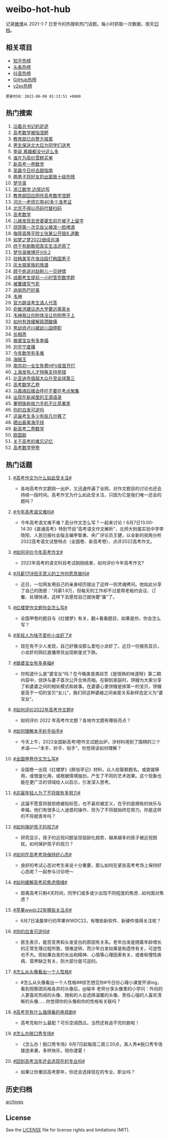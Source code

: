 # weibo-hot-hub

记录[微博](https://www.weibo.com)从 2021-1-7 日至今的热搜和热门话题。每小时抓取一次数据，按天[归档](archives)。

## 相关项目

- [知乎热榜](https://github.com/lonnyzhang423/zhihu-hot-hub)
- [头条热榜](https://github.com/lonnyzhang423/toutiao-hot-hub)
- [抖音热榜](https://github.com/lonnyzhang423/douyin-hot-hub)
- [GitHub热榜](https://github.com/lonnyzhang423/github-hot-hub)
- [v2ex热榜](https://github.com/lonnyzhang423/v2ex-hot-hub)


`更新时间：2022-06-08 01:13:51 +0800`

## 热门搜索

1. [沿着总书记的足迹](https://m.weibo.cn/search?containerid=100103type%3D1%26t%3D10%26q%3D%23%E6%B2%BF%E7%9D%80%E6%80%BB%E4%B9%A6%E8%AE%B0%E7%9A%84%E8%B6%B3%E8%BF%B9%23&stream_entry_id=51&isnewpage=1&extparam=seat%3D1%26pos%3D0%26c_type%3D51%26dgr%3D0%26cate%3D10103%26filter_type%3Drealtimehot%26display_time%3D1654622030%26pre_seqid%3D165462203022102889303&luicode=10000011&lfid=106003type%253D25%2526t%253D3%2526disable_hot%253D1%2526filter_type%253Drealtimehot)
1. [高考数学被指泄题](https://m.weibo.cn/search?containerid=100103type%3D1%26t%3D10%26q%3D%23%E9%AB%98%E8%80%83%E6%95%B0%E5%AD%A6%E8%A2%AB%E6%8C%87%E6%B3%84%E9%A2%98%23&stream_entry_id=31&isnewpage=1&extparam=seat%3D1%26realpos%3D1%26c_type%3D31%26cate%3D0%26filter_type%3Drealtimehot%26dgr%3D0%26pos%3D0%26flag%3D16%26lcate%3D5001%26display_time%3D1654622030%26pre_seqid%3D165462203022102889303&luicode=10000011&lfid=106003type%253D25%2526t%253D3%2526disable_hot%253D1%2526filter_type%253Drealtimehot)
1. [教育部已向警方报案](https://m.weibo.cn/search?containerid=100103type%3D1%26t%3D10%26q%3D%23%E6%95%99%E8%82%B2%E9%83%A8%E5%B7%B2%E5%90%91%E8%AD%A6%E6%96%B9%E6%8A%A5%E6%A1%88%23&stream_entry_id=31&isnewpage=1&extparam=seat%3D1%26realpos%3D2%26c_type%3D31%26cate%3D0%26filter_type%3Drealtimehot%26dgr%3D0%26pos%3D1%26flag%3D16%26lcate%3D5001%26display_time%3D1654622030%26pre_seqid%3D165462203022102889303&luicode=10000011&lfid=106003type%253D25%2526t%253D3%2526disable_hot%253D1%2526filter_type%253Drealtimehot)
1. [男生保送北大后为同学们送考](https://m.weibo.cn/search?containerid=100103type%3D1%26t%3D10%26q%3D%23%E7%94%B7%E7%94%9F%E4%BF%9D%E9%80%81%E5%8C%97%E5%A4%A7%E5%90%8E%E4%B8%BA%E5%90%8C%E5%AD%A6%E4%BB%AC%E9%80%81%E8%80%83%23&stream_entry_id=31&isnewpage=1&extparam=seat%3D1%26realpos%3D3%26c_type%3D31%26cate%3D0%26filter_type%3Drealtimehot%26dgr%3D0%26pos%3D2%26flag%3D0%26lcate%3D5001%26display_time%3D1654622030%26pre_seqid%3D165462203022102889303&luicode=10000011&lfid=106003type%253D25%2526t%253D3%2526disable_hot%253D1%2526filter_type%253Drealtimehot)
1. [李诞 离婚都没分这么多](https://m.weibo.cn/search?containerid=100103type%3D1%26t%3D10%26q%3D%E6%9D%8E%E8%AF%9E+%E7%A6%BB%E5%A9%9A%E9%83%BD%E6%B2%A1%E5%88%86%E8%BF%99%E4%B9%88%E5%A4%9A&stream_entry_id=31&isnewpage=1&extparam=seat%3D1%26realpos%3D4%26c_type%3D31%26cate%3D0%26filter_type%3Drealtimehot%26dgr%3D0%26pos%3D3%26flag%3D2%26lcate%3D5001%26display_time%3D1654622030%26pre_seqid%3D165462203022102889303&luicode=10000011&lfid=106003type%253D25%2526t%253D3%2526disable_hot%253D1%2526filter_type%253Drealtimehot)
1. [谁在为高价雪糕买单](https://m.weibo.cn/search?containerid=100103type%3D1%26t%3D10%26q%3D%23%E8%B0%81%E5%9C%A8%E4%B8%BA%E9%AB%98%E4%BB%B7%E9%9B%AA%E7%B3%95%E4%B9%B0%E5%8D%95%23&stream_entry_id=31&isnewpage=1&extparam=seat%3D1%26realpos%3D5%26c_type%3D31%26cate%3D0%26filter_type%3Drealtimehot%26dgr%3D0%26pos%3D4%26flag%3D0%26lcate%3D5001%26display_time%3D1654622030%26pre_seqid%3D165462203022102889303&luicode=10000011&lfid=106003type%253D25%2526t%253D3%2526disable_hot%253D1%2526filter_type%253Drealtimehot)
1. [新高考一卷数学](https://m.weibo.cn/search?containerid=100103type%3D1%26t%3D10%26q%3D%23%E6%96%B0%E9%AB%98%E8%80%83%E4%B8%80%E5%8D%B7%E6%95%B0%E5%AD%A6%23&stream_entry_id=31&isnewpage=1&extparam=seat%3D1%26realpos%3D6%26c_type%3D31%26cate%3D0%26filter_type%3Drealtimehot%26dgr%3D0%26pos%3D5%26flag%3D16%26lcate%3D5001%26display_time%3D1654622030%26pre_seqid%3D165462203022102889303&luicode=10000011&lfid=106003type%253D25%2526t%253D3%2526disable_hot%253D1%2526filter_type%253Drealtimehot)
1. [吴磊今日份去甜指南](https://m.weibo.cn/search?containerid=100103type%3D1%26t%3D10%26q%3D%23%E5%90%B4%E7%A3%8A%E4%BB%8A%E6%97%A5%E4%BB%BD%E5%8E%BB%E7%94%9C%E6%8C%87%E5%8D%97%23&stream_entry_id=31&isnewpage=1&extparam=seat%3D1%26c_type%3D31%26topic_ad%3D1%26cate%3D0%26filter_type%3Drealtimehot%26dgr%3D0%26pos%3D6%26adid%3D156710%26lcate%3D5001%26display_time%3D1654622030%26pre_seqid%3D165462203022102889303&luicode=10000011&lfid=106003type%253D25%2526t%253D3%2526disable_hot%253D1%2526filter_type%253Drealtimehot)
1. [两男子将好友扔出窗致十级伤残](https://m.weibo.cn/search?containerid=100103type%3D1%26t%3D10%26q%3D%23%E4%B8%A4%E7%94%B7%E5%AD%90%E5%B0%86%E5%A5%BD%E5%8F%8B%E6%89%94%E5%87%BA%E7%AA%97%E8%87%B4%E5%8D%81%E7%BA%A7%E4%BC%A4%E6%AE%8B%23&stream_entry_id=31&isnewpage=1&extparam=seat%3D1%26realpos%3D7%26c_type%3D31%26cate%3D0%26filter_type%3Drealtimehot%26dgr%3D0%26pos%3D7%26flag%3D0%26lcate%3D5001%26display_time%3D1654622030%26pre_seqid%3D165462203022102889303&luicode=10000011&lfid=106003type%253D25%2526t%253D3%2526disable_hot%253D1%2526filter_type%253Drealtimehot)
1. [梦华录](http://m.weibo.cn/c/wbox?&id=j84w2uenjc&roomid=8149&q=%23%E6%A2%A6%E5%8D%8E%E5%BD%95%23&extparam=seat%3D1%26realpos%3D8%26c_type%3D31%26cate%3D0%26filter_type%3Drealtimehot%26dgr%3D0%26pos%3D8%26flag%3D16%26lcate%3D5001%26display_time%3D1654622030%26pre_seqid%3D165462203022102889303&luicode=10000011&lfid=106003type%253D25%2526t%253D3%2526disable_hot%253D1%2526filter_type%253Drealtimehot)
1. [浙江数学 边哭边写](https://m.weibo.cn/search?containerid=100103type%3D1%26t%3D10%26q%3D%E6%B5%99%E6%B1%9F%E6%95%B0%E5%AD%A6+%E8%BE%B9%E5%93%AD%E8%BE%B9%E5%86%99&stream_entry_id=31&isnewpage=1&extparam=seat%3D1%26realpos%3D9%26c_type%3D31%26cate%3D0%26filter_type%3Drealtimehot%26dgr%3D0%26pos%3D9%26flag%3D0%26lcate%3D5001%26display_time%3D1654622030%26pre_seqid%3D165462203022102889303&luicode=10000011&lfid=106003type%253D25%2526t%253D3%2526disable_hot%253D1%2526filter_type%253Drealtimehot)
1. [教育部回应网传高考数学泄题](https://m.weibo.cn/search?containerid=100103type%3D1%26t%3D10%26q%3D%23%E6%95%99%E8%82%B2%E9%83%A8%E5%9B%9E%E5%BA%94%E7%BD%91%E4%BC%A0%E9%AB%98%E8%80%83%E6%95%B0%E5%AD%A6%E6%B3%84%E9%A2%98%23&stream_entry_id=31&isnewpage=1&extparam=seat%3D1%26realpos%3D10%26c_type%3D31%26cate%3D0%26filter_type%3Drealtimehot%26dgr%3D0%26pos%3D10%26flag%3D16%26lcate%3D5001%26display_time%3D1654622030%26pre_seqid%3D165462203022102889303&luicode=10000011&lfid=106003type%253D25%2526t%253D3%2526disable_hot%253D1%2526filter_type%253Drealtimehot)
1. [河北一老师忘带40多个准考证](https://m.weibo.cn/search?containerid=100103type%3D1%26t%3D10%26q%3D%23%E6%B2%B3%E5%8C%97%E4%B8%80%E8%80%81%E5%B8%88%E5%BF%98%E5%B8%A640%E5%A4%9A%E4%B8%AA%E5%87%86%E8%80%83%E8%AF%81%23&stream_entry_id=31&isnewpage=1&extparam=seat%3D1%26realpos%3D11%26c_type%3D31%26cate%3D0%26filter_type%3Drealtimehot%26dgr%3D0%26pos%3D11%26flag%3D0%26lcate%3D5001%26display_time%3D1654622030%26pre_seqid%3D165462203022102889303&luicode=10000011&lfid=106003type%253D25%2526t%253D3%2526disable_hot%253D1%2526filter_type%253Drealtimehot)
1. [北京不得以亮码代替扫码](https://m.weibo.cn/search?containerid=100103type%3D1%26t%3D10%26q%3D%23%E5%8C%97%E4%BA%AC%E4%B8%8D%E5%BE%97%E4%BB%A5%E4%BA%AE%E7%A0%81%E4%BB%A3%E6%9B%BF%E6%89%AB%E7%A0%81%23&stream_entry_id=31&isnewpage=1&extparam=seat%3D1%26realpos%3D12%26c_type%3D31%26cate%3D0%26filter_type%3Drealtimehot%26dgr%3D0%26pos%3D12%26flag%3D1%26lcate%3D5001%26display_time%3D1654622030%26pre_seqid%3D165462203022102889303&luicode=10000011&lfid=106003type%253D25%2526t%253D3%2526disable_hot%253D1%2526filter_type%253Drealtimehot)
1. [高考数学](https://m.weibo.cn/search?containerid=100103type%3D1%26t%3D10%26q%3D%23%E9%AB%98%E8%80%83%E6%95%B0%E5%AD%A6%23&stream_entry_id=31&isnewpage=1&extparam=seat%3D1%26realpos%3D13%26c_type%3D31%26cate%3D0%26filter_type%3Drealtimehot%26dgr%3D0%26pos%3D13%26flag%3D2%26lcate%3D5001%26display_time%3D1654622030%26pre_seqid%3D165462203022102889303&luicode=10000011&lfid=106003type%253D25%2526t%253D3%2526disable_hot%253D1%2526filter_type%253Drealtimehot)
1. [儿媳发现去世婆婆生前在被子上留字](https://m.weibo.cn/search?containerid=100103type%3D1%26t%3D10%26q%3D%23%E5%84%BF%E5%AA%B3%E5%8F%91%E7%8E%B0%E5%8E%BB%E4%B8%96%E5%A9%86%E5%A9%86%E7%94%9F%E5%89%8D%E5%9C%A8%E8%A2%AB%E5%AD%90%E4%B8%8A%E7%95%99%E5%AD%97%23&stream_entry_id=31&isnewpage=1&extparam=seat%3D1%26realpos%3D14%26c_type%3D31%26cate%3D0%26filter_type%3Drealtimehot%26dgr%3D0%26pos%3D14%26flag%3D2%26lcate%3D5001%26display_time%3D1654622030%26pre_seqid%3D165462203022102889303&luicode=10000011&lfid=106003type%253D25%2526t%253D3%2526disable_hot%253D1%2526filter_type%253Drealtimehot)
1. [烧饼第一次见岳父被泼一脸啤酒](https://m.weibo.cn/search?containerid=100103type%3D1%26t%3D10%26q%3D%23%E7%83%A7%E9%A5%BC%E7%AC%AC%E4%B8%80%E6%AC%A1%E8%A7%81%E5%B2%B3%E7%88%B6%E8%A2%AB%E6%B3%BC%E4%B8%80%E8%84%B8%E5%95%A4%E9%85%92%23&stream_entry_id=31&isnewpage=1&extparam=seat%3D1%26realpos%3D15%26c_type%3D31%26cate%3D0%26filter_type%3Drealtimehot%26dgr%3D0%26pos%3D15%26flag%3D1%26lcate%3D5001%26display_time%3D1654622030%26pre_seqid%3D165462203022102889303&luicode=10000011&lfid=106003type%253D25%2526t%253D3%2526disable_hot%253D1%2526filter_type%253Drealtimehot)
1. [侮辱袁隆平院士张某公开赔礼道歉](https://m.weibo.cn/search?containerid=100103type%3D1%26t%3D10%26q%3D%23%E4%BE%AE%E8%BE%B1%E8%A2%81%E9%9A%86%E5%B9%B3%E9%99%A2%E5%A3%AB%E5%BC%A0%E6%9F%90%E5%85%AC%E5%BC%80%E8%B5%94%E7%A4%BC%E9%81%93%E6%AD%89%23&stream_entry_id=31&isnewpage=1&extparam=seat%3D1%26realpos%3D16%26c_type%3D31%26cate%3D0%26filter_type%3Drealtimehot%26dgr%3D0%26pos%3D16%26flag%3D0%26lcate%3D5001%26display_time%3D1654622030%26pre_seqid%3D165462203022102889303&luicode=10000011&lfid=106003type%253D25%2526t%253D3%2526disable_hot%253D1%2526filter_type%253Drealtimehot)
1. [如梦之梦2022继续巡演](https://m.weibo.cn/search?containerid=100103type%3D1%26t%3D10%26q%3D%23%E5%A6%82%E6%A2%A6%E4%B9%8B%E6%A2%A62022%E7%BB%A7%E7%BB%AD%E5%B7%A1%E6%BC%94%23&stream_entry_id=31&isnewpage=1&extparam=seat%3D1%26realpos%3D17%26c_type%3D31%26cate%3D0%26filter_type%3Drealtimehot%26dgr%3D0%26pos%3D17%26flag%3D1%26lcate%3D5001%26display_time%3D1654622030%26pre_seqid%3D165462203022102889303&luicode=10000011&lfid=106003type%253D25%2526t%253D3%2526disable_hot%253D1%2526filter_type%253Drealtimehot)
1. [终于有剧敢把真实生活还原了](https://m.weibo.cn/search?containerid=100103type%3D1%26t%3D10%26q%3D%23%E7%BB%88%E4%BA%8E%E6%9C%89%E5%89%A7%E6%95%A2%E6%8A%8A%E7%9C%9F%E5%AE%9E%E7%94%9F%E6%B4%BB%E8%BF%98%E5%8E%9F%E4%BA%86%23&stream_entry_id=31&isnewpage=1&extparam=seat%3D1%26realpos%3D18%26c_type%3D31%26cate%3D0%26filter_type%3Drealtimehot%26dgr%3D0%26pos%3D18%26flag%3D0%26lcate%3D5001%26display_time%3D1654622030%26pre_seqid%3D165462203022102889303&luicode=10000011&lfid=106003type%253D25%2526t%253D3%2526disable_hot%253D1%2526filter_type%253Drealtimehot)
1. [梦华录微博开分9.2](https://m.weibo.cn/search?containerid=100103type%3D1%26t%3D10%26q%3D%23%E6%A2%A6%E5%8D%8E%E5%BD%95%E5%BE%AE%E5%8D%9A%E5%BC%80%E5%88%869.2%23&stream_entry_id=31&isnewpage=1&extparam=seat%3D1%26realpos%3D19%26c_type%3D31%26cate%3D0%26filter_type%3Drealtimehot%26dgr%3D0%26pos%3D19%26flag%3D0%26lcate%3D5001%26display_time%3D1654622030%26pre_seqid%3D165462203022102889303&luicode=10000011&lfid=106003type%253D25%2526t%253D3%2526disable_hot%253D1%2526filter_type%253Drealtimehot)
1. [驻韩美军在夜店殴打韩国男子](https://m.weibo.cn/search?containerid=100103type%3D1%26t%3D10%26q%3D%23%E9%A9%BB%E9%9F%A9%E7%BE%8E%E5%86%9B%E5%9C%A8%E5%A4%9C%E5%BA%97%E6%AE%B4%E6%89%93%E9%9F%A9%E5%9B%BD%E7%94%B7%E5%AD%90%23&stream_entry_id=31&isnewpage=1&extparam=seat%3D1%26realpos%3D20%26c_type%3D31%26cate%3D0%26filter_type%3Drealtimehot%26dgr%3D0%26pos%3D20%26flag%3D0%26lcate%3D5001%26display_time%3D1654622030%26pre_seqid%3D165462203022102889303&luicode=10000011&lfid=106003type%253D25%2526t%253D3%2526disable_hot%253D1%2526filter_type%253Drealtimehot)
1. [灰太狼家族的族谱](https://m.weibo.cn/search?containerid=100103type%3D1%26t%3D10%26q%3D%23%E7%81%B0%E5%A4%AA%E7%8B%BC%E5%AE%B6%E6%97%8F%E7%9A%84%E6%97%8F%E8%B0%B1%23&stream_entry_id=31&isnewpage=1&extparam=seat%3D1%26realpos%3D21%26c_type%3D31%26cate%3D0%26filter_type%3Drealtimehot%26dgr%3D0%26pos%3D21%26flag%3D1%26lcate%3D5001%26display_time%3D1654622030%26pre_seqid%3D165462203022102889303&luicode=10000011&lfid=106003type%253D25%2526t%253D3%2526disable_hot%253D1%2526filter_type%253Drealtimehot)
1. [顾千帆说对赵盼儿一见钟情](https://m.weibo.cn/search?containerid=100103type%3D1%26t%3D10%26q%3D%23%E9%A1%BE%E5%8D%83%E5%B8%86%E8%AF%B4%E5%AF%B9%E8%B5%B5%E7%9B%BC%E5%84%BF%E4%B8%80%E8%A7%81%E9%92%9F%E6%83%85%23&stream_entry_id=31&isnewpage=1&extparam=seat%3D1%26realpos%3D22%26c_type%3D31%26cate%3D0%26filter_type%3Drealtimehot%26dgr%3D0%26pos%3D22%26flag%3D0%26lcate%3D5001%26display_time%3D1654622030%26pre_seqid%3D165462203022102889303&luicode=10000011&lfid=106003type%253D25%2526t%253D3%2526disable_hot%253D1%2526filter_type%253Drealtimehot)
1. [成都考生提前一小时答完数学题](https://m.weibo.cn/search?containerid=100103type%3D1%26t%3D10%26q%3D%23%E6%88%90%E9%83%BD%E8%80%83%E7%94%9F%E6%8F%90%E5%89%8D%E4%B8%80%E5%B0%8F%E6%97%B6%E7%AD%94%E5%AE%8C%E6%95%B0%E5%AD%A6%E9%A2%98%23&stream_entry_id=31&isnewpage=1&extparam=seat%3D1%26realpos%3D23%26c_type%3D31%26cate%3D0%26filter_type%3Drealtimehot%26dgr%3D0%26pos%3D23%26flag%3D0%26lcate%3D5001%26display_time%3D1654622030%26pre_seqid%3D165462203022102889303&luicode=10000011&lfid=106003type%253D25%2526t%253D3%2526disable_hot%253D1%2526filter_type%253Drealtimehot)
1. [被曹建军气死](https://m.weibo.cn/search?containerid=100103type%3D1%26t%3D10%26q%3D%E8%A2%AB%E6%9B%B9%E5%BB%BA%E5%86%9B%E6%B0%94%E6%AD%BB&stream_entry_id=31&isnewpage=1&extparam=seat%3D1%26realpos%3D24%26c_type%3D31%26cate%3D0%26filter_type%3Drealtimehot%26dgr%3D0%26pos%3D24%26flag%3D0%26lcate%3D5001%26display_time%3D1654622030%26pre_seqid%3D165462203022102889303&luicode=10000011&lfid=106003type%253D25%2526t%253D3%2526disable_hot%253D1%2526filter_type%253Drealtimehot)
1. [迪丽热巴好美](https://m.weibo.cn/search?containerid=100103type%3D1%26t%3D10%26q%3D%23%E8%BF%AA%E4%B8%BD%E7%83%AD%E5%B7%B4%E5%A5%BD%E7%BE%8E%23&stream_entry_id=31&isnewpage=1&extparam=seat%3D1%26realpos%3D25%26c_type%3D31%26cate%3D0%26filter_type%3Drealtimehot%26dgr%3D0%26pos%3D25%26flag%3D0%26lcate%3D5001%26display_time%3D1654622030%26pre_seqid%3D165462203022102889303&luicode=10000011&lfid=106003type%253D25%2526t%253D3%2526disable_hot%253D1%2526filter_type%253Drealtimehot)
1. [韦神](https://m.weibo.cn/search?containerid=100103type%3D1%26t%3D10%26q%3D%E9%9F%A6%E7%A5%9E&stream_entry_id=31&isnewpage=1&extparam=seat%3D1%26realpos%3D26%26c_type%3D31%26cate%3D0%26filter_type%3Drealtimehot%26dgr%3D0%26pos%3D26%26flag%3D0%26lcate%3D5001%26display_time%3D1654622030%26pre_seqid%3D165462203022102889303&luicode=10000011&lfid=106003type%253D25%2526t%253D3%2526disable_hot%253D1%2526filter_type%253Drealtimehot)
1. [官方辟谣考生请人代答](https://m.weibo.cn/search?containerid=100103type%3D1%26t%3D10%26q%3D%23%E5%AE%98%E6%96%B9%E8%BE%9F%E8%B0%A3%E8%80%83%E7%94%9F%E8%AF%B7%E4%BA%BA%E4%BB%A3%E7%AD%94%23&stream_entry_id=31&isnewpage=1&extparam=seat%3D1%26realpos%3D27%26c_type%3D31%26cate%3D0%26filter_type%3Drealtimehot%26dgr%3D0%26pos%3D27%26flag%3D0%26lcate%3D5001%26display_time%3D1654622030%26pre_seqid%3D165462203022102889303&luicode=10000011&lfid=106003type%253D25%2526t%253D3%2526disable_hot%253D1%2526filter_type%253Drealtimehot)
1. [俞敏洪建议选大学要远离家乡](https://m.weibo.cn/search?containerid=100103type%3D1%26t%3D10%26q%3D%23%E4%BF%9E%E6%95%8F%E6%B4%AA%E5%BB%BA%E8%AE%AE%E9%80%89%E5%A4%A7%E5%AD%A6%E8%A6%81%E8%BF%9C%E7%A6%BB%E5%AE%B6%E4%B9%A1%23&stream_entry_id=31&isnewpage=1&extparam=seat%3D1%26realpos%3D28%26c_type%3D31%26cate%3D0%26filter_type%3Drealtimehot%26dgr%3D0%26pos%3D28%26flag%3D0%26lcate%3D5001%26display_time%3D1654622030%26pre_seqid%3D165462203022102889303&luicode=10000011&lfid=106003type%253D25%2526t%253D3%2526disable_hot%253D1%2526filter_type%253Drealtimehot)
1. [韦神我让你附体没让你附卷子上](https://m.weibo.cn/search?containerid=100103type%3D1%26t%3D10%26q%3D%23%E9%9F%A6%E7%A5%9E%E6%88%91%E8%AE%A9%E4%BD%A0%E9%99%84%E4%BD%93%E6%B2%A1%E8%AE%A9%E4%BD%A0%E9%99%84%E5%8D%B7%E5%AD%90%E4%B8%8A%23&stream_entry_id=31&isnewpage=1&extparam=seat%3D1%26realpos%3D29%26c_type%3D31%26cate%3D0%26filter_type%3Drealtimehot%26dgr%3D0%26pos%3D29%26flag%3D0%26lcate%3D5001%26display_time%3D1654622030%26pre_seqid%3D165462203022102889303&luicode=10000011&lfid=106003type%253D25%2526t%253D3%2526disable_hot%253D1%2526filter_type%253Drealtimehot)
1. [如何有效缓解肩颈酸痛](https://m.weibo.cn/search?containerid=100103type%3D1%26t%3D10%26q%3D%23%E5%A6%82%E4%BD%95%E6%9C%89%E6%95%88%E7%BC%93%E8%A7%A3%E8%82%A9%E9%A2%88%E9%85%B8%E7%97%9B%23&stream_entry_id=31&isnewpage=1&extparam=seat%3D1%26realpos%3D30%26c_type%3D31%26cate%3D0%26filter_type%3Drealtimehot%26dgr%3D0%26pos%3D30%26flag%3D1%26lcate%3D5001%26display_time%3D1654622030%26pre_seqid%3D165462203022102889303&luicode=10000011&lfid=106003type%253D25%2526t%253D3%2526disable_hot%253D1%2526filter_type%253Drealtimehot)
1. [男幼师卢川被幼儿园停职](https://m.weibo.cn/search?containerid=100103type%3D1%26t%3D10%26q%3D%23%E7%94%B7%E5%B9%BC%E5%B8%88%E5%8D%A2%E5%B7%9D%E8%A2%AB%E5%B9%BC%E5%84%BF%E5%9B%AD%E5%81%9C%E8%81%8C%23&stream_entry_id=31&isnewpage=1&extparam=seat%3D1%26realpos%3D31%26c_type%3D31%26cate%3D0%26filter_type%3Drealtimehot%26dgr%3D0%26pos%3D31%26flag%3D0%26lcate%3D5001%26display_time%3D1654622030%26pre_seqid%3D165462203022102889303&luicode=10000011&lfid=106003type%253D25%2526t%253D3%2526disable_hot%253D1%2526filter_type%253Drealtimehot)
1. [长相思](https://m.weibo.cn/search?containerid=100103type%3D1%26t%3D10%26q%3D%E9%95%BF%E7%9B%B8%E6%80%9D&stream_entry_id=31&isnewpage=1&extparam=seat%3D1%26realpos%3D32%26c_type%3D31%26cate%3D0%26filter_type%3Drealtimehot%26dgr%3D0%26pos%3D32%26flag%3D0%26lcate%3D5001%26display_time%3D1654622030%26pre_seqid%3D165462203022102889303&luicode=10000011&lfid=106003type%253D25%2526t%253D3%2526disable_hot%253D1%2526filter_type%253Drealtimehot)
1. [做婆宝女有多幸福](https://m.weibo.cn/search?containerid=100103type%3D1%26t%3D10%26q%3D%23%E5%81%9A%E5%A9%86%E5%AE%9D%E5%A5%B3%E6%9C%89%E5%A4%9A%E5%B9%B8%E7%A6%8F%23&stream_entry_id=31&isnewpage=1&extparam=seat%3D1%26realpos%3D33%26c_type%3D31%26cate%3D0%26filter_type%3Drealtimehot%26dgr%3D0%26pos%3D33%26flag%3D0%26lcate%3D5001%26display_time%3D1654622030%26pre_seqid%3D165462203022102889303&luicode=10000011&lfid=106003type%253D25%2526t%253D3%2526disable_hot%253D1%2526filter_type%253Drealtimehot)
1. [刘宇宁直播](https://m.weibo.cn/search?containerid=100103type%3D1%26t%3D10%26q%3D%23%E5%88%98%E5%AE%87%E5%AE%81%E7%9B%B4%E6%92%AD%23&stream_entry_id=31&isnewpage=1&extparam=seat%3D1%26realpos%3D34%26c_type%3D31%26cate%3D0%26filter_type%3Drealtimehot%26dgr%3D0%26pos%3D34%26flag%3D0%26lcate%3D5001%26display_time%3D1654622030%26pre_seqid%3D165462203022102889303&luicode=10000011&lfid=106003type%253D25%2526t%253D3%2526disable_hot%253D1%2526filter_type%253Drealtimehot)
1. [今年数学有多难](https://m.weibo.cn/search?containerid=100103type%3D1%26t%3D10%26q%3D%23%E4%BB%8A%E5%B9%B4%E6%95%B0%E5%AD%A6%E6%9C%89%E5%A4%9A%E9%9A%BE%23&stream_entry_id=31&isnewpage=1&extparam=seat%3D1%26realpos%3D35%26c_type%3D31%26cate%3D0%26filter_type%3Drealtimehot%26dgr%3D0%26pos%3D35%26flag%3D0%26lcate%3D5001%26display_time%3D1654622030%26pre_seqid%3D165462203022102889303&luicode=10000011&lfid=106003type%253D25%2526t%253D3%2526disable_hot%253D1%2526filter_type%253Drealtimehot)
1. [海贼王](https://m.weibo.cn/search?containerid=100103type%3D1%26t%3D10%26q%3D%E6%B5%B7%E8%B4%BC%E7%8E%8B&stream_entry_id=31&isnewpage=1&extparam=seat%3D1%26realpos%3D36%26c_type%3D31%26cate%3D0%26filter_type%3Drealtimehot%26dgr%3D0%26pos%3D36%26flag%3D0%26lcate%3D5001%26display_time%3D1654622030%26pre_seqid%3D165462203022102889303&luicode=10000011&lfid=106003type%253D25%2526t%253D3%2526disable_hot%253D1%2526filter_type%253Drealtimehot)
1. [南京初一女生免费HPV疫苗开打](https://m.weibo.cn/search?containerid=100103type%3D1%26t%3D10%26q%3D%23%E5%8D%97%E4%BA%AC%E5%88%9D%E4%B8%80%E5%A5%B3%E7%94%9F%E5%85%8D%E8%B4%B9HPV%E7%96%AB%E8%8B%97%E5%BC%80%E6%89%93%23&stream_entry_id=31&isnewpage=1&extparam=seat%3D1%26realpos%3D37%26c_type%3D31%26cate%3D0%26filter_type%3Drealtimehot%26dgr%3D0%26pos%3D37%26flag%3D0%26lcate%3D5001%26display_time%3D1654622030%26pre_seqid%3D165462203022102889303&luicode=10000011&lfid=106003type%253D25%2526t%253D3%2526disable_hot%253D1%2526filter_type%253Drealtimehot)
1. [上海发布人才特殊支持举措](https://m.weibo.cn/search?containerid=100103type%3D1%26t%3D10%26q%3D%23%E4%B8%8A%E6%B5%B7%E5%8F%91%E5%B8%83%E4%BA%BA%E6%89%8D%E7%89%B9%E6%AE%8A%E6%94%AF%E6%8C%81%E4%B8%BE%E6%8E%AA%23&stream_entry_id=31&isnewpage=1&extparam=seat%3D1%26realpos%3D38%26c_type%3D31%26cate%3D0%26filter_type%3Drealtimehot%26dgr%3D0%26pos%3D38%26flag%3D0%26lcate%3D5001%26display_time%3D1654622030%26pre_seqid%3D165462203022102889303&luicode=10000011&lfid=106003type%253D25%2526t%253D3%2526disable_hot%253D1%2526filter_type%253Drealtimehot)
1. [比亚迪市值超大众升至全球第三](https://m.weibo.cn/search?containerid=100103type%3D1%26t%3D10%26q%3D%23%E6%AF%94%E4%BA%9A%E8%BF%AA%E5%B8%82%E5%80%BC%E8%B6%85%E5%A4%A7%E4%BC%97%E5%8D%87%E8%87%B3%E5%85%A8%E7%90%83%E7%AC%AC%E4%B8%89%23&stream_entry_id=31&isnewpage=1&extparam=seat%3D1%26realpos%3D39%26c_type%3D31%26cate%3D0%26filter_type%3Drealtimehot%26dgr%3D0%26pos%3D39%26flag%3D0%26lcate%3D5001%26display_time%3D1654622030%26pre_seqid%3D165462203022102889303&luicode=10000011&lfid=106003type%253D25%2526t%253D3%2526disable_hot%253D1%2526filter_type%253Drealtimehot)
1. [高考数学乙卷](https://m.weibo.cn/search?containerid=100103type%3D1%26t%3D10%26q%3D%23%E9%AB%98%E8%80%83%E6%95%B0%E5%AD%A6%E4%B9%99%E5%8D%B7%23&stream_entry_id=31&isnewpage=1&extparam=seat%3D1%26realpos%3D40%26c_type%3D31%26cate%3D0%26filter_type%3Drealtimehot%26dgr%3D0%26pos%3D40%26flag%3D0%26lcate%3D5001%26display_time%3D1654622030%26pre_seqid%3D165462203022102889303&luicode=10000011&lfid=106003type%253D25%2526t%253D3%2526disable_hot%253D1%2526filter_type%253Drealtimehot)
1. [马嘉祺后援会呼吁不要在考点聚集](https://m.weibo.cn/search?containerid=100103type%3D1%26t%3D10%26q%3D%23%E9%A9%AC%E5%98%89%E7%A5%BA%E5%90%8E%E6%8F%B4%E4%BC%9A%E5%91%BC%E5%90%81%E4%B8%8D%E8%A6%81%E5%9C%A8%E8%80%83%E7%82%B9%E8%81%9A%E9%9B%86%23&stream_entry_id=31&isnewpage=1&extparam=seat%3D1%26realpos%3D41%26c_type%3D31%26cate%3D0%26filter_type%3Drealtimehot%26dgr%3D0%26pos%3D41%26flag%3D0%26lcate%3D5001%26display_time%3D1654622030%26pre_seqid%3D165462203022102889303&luicode=10000011&lfid=106003type%253D25%2526t%253D3%2526disable_hot%253D1%2526filter_type%253Drealtimehot)
1. [出现在新闻里的王源语录](https://m.weibo.cn/search?containerid=100103type%3D1%26t%3D10%26q%3D%23%E5%87%BA%E7%8E%B0%E5%9C%A8%E6%96%B0%E9%97%BB%E9%87%8C%E7%9A%84%E7%8E%8B%E6%BA%90%E8%AF%AD%E5%BD%95%23&stream_entry_id=31&isnewpage=1&extparam=seat%3D1%26realpos%3D42%26c_type%3D31%26cate%3D0%26filter_type%3Drealtimehot%26dgr%3D0%26pos%3D42%26flag%3D0%26lcate%3D5001%26display_time%3D1654622030%26pre_seqid%3D165462203022102889303&luicode=10000011&lfid=106003type%253D25%2526t%253D3%2526disable_hot%253D1%2526filter_type%253Drealtimehot)
1. [董明珠称格力手机不比苹果差](https://m.weibo.cn/search?containerid=100103type%3D1%26t%3D10%26q%3D%23%E8%91%A3%E6%98%8E%E7%8F%A0%E7%A7%B0%E6%A0%BC%E5%8A%9B%E6%89%8B%E6%9C%BA%E4%B8%8D%E6%AF%94%E8%8B%B9%E6%9E%9C%E5%B7%AE%23&stream_entry_id=31&isnewpage=1&extparam=seat%3D1%26realpos%3D43%26c_type%3D31%26cate%3D0%26filter_type%3Drealtimehot%26dgr%3D0%26pos%3D43%26flag%3D0%26lcate%3D5001%26display_time%3D1654622030%26pre_seqid%3D165462203022102889303&luicode=10000011&lfid=106003type%253D25%2526t%253D3%2526disable_hot%253D1%2526filter_type%253Drealtimehot)
1. [你的白发可逆吗](https://m.weibo.cn/search?containerid=100103type%3D1%26t%3D10%26q%3D%23%E4%BD%A0%E7%9A%84%E7%99%BD%E5%8F%91%E5%8F%AF%E9%80%86%E5%90%97%23&stream_entry_id=31&isnewpage=1&extparam=seat%3D1%26realpos%3D44%26c_type%3D31%26cate%3D0%26filter_type%3Drealtimehot%26dgr%3D0%26pos%3D44%26flag%3D0%26lcate%3D5001%26display_time%3D1654622030%26pre_seqid%3D165462203022102889303&luicode=10000011&lfid=106003type%253D25%2526t%253D3%2526disable_hot%253D1%2526filter_type%253Drealtimehot)
1. [这届考生多少有些凡尔赛了](https://m.weibo.cn/search?containerid=100103type%3D1%26t%3D10%26q%3D%23%E8%BF%99%E5%B1%8A%E8%80%83%E7%94%9F%E5%A4%9A%E5%B0%91%E6%9C%89%E4%BA%9B%E5%87%A1%E5%B0%94%E8%B5%9B%E4%BA%86%23&stream_entry_id=31&isnewpage=1&extparam=seat%3D1%26realpos%3D45%26c_type%3D31%26cate%3D0%26filter_type%3Drealtimehot%26dgr%3D0%26pos%3D45%26flag%3D0%26lcate%3D5001%26display_time%3D1654622030%26pre_seqid%3D165462203022102889303&luicode=10000011&lfid=106003type%253D25%2526t%253D3%2526disable_hot%253D1%2526filter_type%253Drealtimehot)
1. [晒出最美海平线](https://m.weibo.cn/search?containerid=100103type%3D1%26t%3D10%26q%3D%23%E6%99%92%E5%87%BA%E6%9C%80%E7%BE%8E%E6%B5%B7%E5%B9%B3%E7%BA%BF%23&stream_entry_id=31&isnewpage=1&extparam=seat%3D1%26realpos%3D46%26c_type%3D31%26cate%3D0%26filter_type%3Drealtimehot%26dgr%3D0%26pos%3D46%26flag%3D1%26lcate%3D5001%26display_time%3D1654622030%26pre_seqid%3D165462203022102889303&luicode=10000011&lfid=106003type%253D25%2526t%253D3%2526disable_hot%253D1%2526filter_type%253Drealtimehot)
1. [新高考二卷数学](https://m.weibo.cn/search?containerid=100103type%3D1%26t%3D10%26q%3D%23%E6%96%B0%E9%AB%98%E8%80%83%E4%BA%8C%E5%8D%B7%E6%95%B0%E5%AD%A6%23&stream_entry_id=31&isnewpage=1&extparam=seat%3D1%26realpos%3D47%26c_type%3D31%26cate%3D0%26filter_type%3Drealtimehot%26dgr%3D0%26pos%3D47%26flag%3D0%26lcate%3D5001%26display_time%3D1654622030%26pre_seqid%3D165462203022102889303&luicode=10000011&lfid=106003type%253D25%2526t%253D3%2526disable_hot%253D1%2526filter_type%253Drealtimehot)
1. [欧国联](https://m.weibo.cn/search?containerid=100103type%3D1%26t%3D10%26q%3D%23%E6%AC%A7%E5%9B%BD%E8%81%94%23&stream_entry_id=31&isnewpage=1&extparam=seat%3D1%26realpos%3D48%26c_type%3D31%26cate%3D0%26filter_type%3Drealtimehot%26dgr%3D0%26pos%3D48%26flag%3D0%26lcate%3D5001%26display_time%3D1654622030%26pre_seqid%3D165462203022102889303&luicode=10000011&lfid=106003type%253D25%2526t%253D3%2526disable_hot%253D1%2526filter_type%253Drealtimehot)
1. [关于高考的难忘记忆](https://m.weibo.cn/search?containerid=100103type%3D1%26t%3D10%26q%3D%23%E5%85%B3%E4%BA%8E%E9%AB%98%E8%80%83%E7%9A%84%E9%9A%BE%E5%BF%98%E8%AE%B0%E5%BF%86%23&stream_entry_id=31&isnewpage=1&extparam=seat%3D1%26realpos%3D49%26c_type%3D31%26cate%3D0%26filter_type%3Drealtimehot%26dgr%3D0%26pos%3D49%26flag%3D0%26lcate%3D5001%26display_time%3D1654622030%26pre_seqid%3D165462203022102889303&luicode=10000011&lfid=106003type%253D25%2526t%253D3%2526disable_hot%253D1%2526filter_type%253Drealtimehot)
1. [高考数学甲卷](https://m.weibo.cn/search?containerid=100103type%3D1%26t%3D10%26q%3D%23%E9%AB%98%E8%80%83%E6%95%B0%E5%AD%A6%E7%94%B2%E5%8D%B7%23&stream_entry_id=31&isnewpage=1&extparam=seat%3D1%26realpos%3D50%26c_type%3D31%26cate%3D0%26filter_type%3Drealtimehot%26dgr%3D0%26pos%3D50%26flag%3D0%26lcate%3D5001%26display_time%3D1654622030%26pre_seqid%3D165462203022102889303&luicode=10000011&lfid=106003type%253D25%2526t%253D3%2526disable_hot%253D1%2526filter_type%253Drealtimehot)

## 热门话题

1. [#高考作文为什么如此受关注#](https://m.weibo.cn/search?containerid=231522type%3D1%26t%3D10%26q%3D%23%E9%AB%98%E8%80%83%E4%BD%9C%E6%96%87%E4%B8%BA%E4%BB%80%E4%B9%88%E5%A6%82%E6%AD%A4%E5%8F%97%E5%85%B3%E6%B3%A8%23&stream_entry_id=128&isnewpage=1&extparam=seat%3D1%26pos%3D1-0-0%26c_type%3D128%26unitid%3D44152%26lcate%3D5004%26dgr%3D0%26cate%3D5004%26display_time%3D1654622031%26pre_seqid%3D165462203123490437176&luicode=10000011&lfid=231648_-_4)
    - 各地高考作文题刚一出炉，又迅速传遍了全网，对作文题目的讨论也还会持续一段时间。高考作文为什么如此受关注，只因为它是我们唯一还会的题吗？

1. [#今年高考语文难吗#](https://m.weibo.cn/search?containerid=231522type%3D1%26t%3D10%26q%3D%23%E4%BB%8A%E5%B9%B4%E9%AB%98%E8%80%83%E8%AF%AD%E6%96%87%E9%9A%BE%E5%90%97%23&stream_entry_id=128&isnewpage=1&extparam=seat%3D1%26pos%3D1-0-1%26c_type%3D128%26unitid%3D44151%26lcate%3D5004%26dgr%3D0%26cate%3D5004%26display_time%3D1654622031%26pre_seqid%3D165462203123490437176&luicode=10000011&lfid=231648_-_4)
    - 今年高考语文难不难？高分作文怎么写？一起来讨论！6月7日13:00-14:30《直通高考》特别节目“高考语文作文解析”，北师大附属实验中学李晓阳、人民日报社会版主编李智勇、央广评论员王健，以全新的视角分析2022高考语文试卷特点（全国卷、新高考卷）、点评2022高考作文。

1. [#如何评价今年高考作文#](https://m.weibo.cn/search?containerid=231522type%3D1%26t%3D10%26q%3D%23%E5%A6%82%E4%BD%95%E8%AF%84%E4%BB%B7%E4%BB%8A%E5%B9%B4%E9%AB%98%E8%80%83%E4%BD%9C%E6%96%87%23&stream_entry_id=128&isnewpage=1&extparam=seat%3D1%26pos%3D1-0-2%26c_type%3D128%26unitid%3D44157%26lcate%3D5004%26dgr%3D0%26cate%3D5004%26display_time%3D1654622031%26pre_seqid%3D165462203123490437176&luicode=10000011&lfid=231648_-_4)
    - 2022年高考的语文科目考试刚刚结束，如何评价今年高考作文?

1. [#月薪1万8但无意义的工作你愿意做吗#](https://m.weibo.cn/search?containerid=231522type%3D1%26t%3D10%26q%3D%23%E6%9C%88%E8%96%AA1%E4%B8%878%E4%BD%86%E6%97%A0%E6%84%8F%E4%B9%89%E7%9A%84%E5%B7%A5%E4%BD%9C%E4%BD%A0%E6%84%BF%E6%84%8F%E5%81%9A%E5%90%97%23&stream_entry_id=128&isnewpage=1&extparam=seat%3D1%26pos%3D1-0-3%26c_type%3D128%26unitid%3D44138%26lcate%3D5004%26dgr%3D0%26cate%3D5004%26display_time%3D1654622031%26pre_seqid%3D165462203123490437176&luicode=10000011&lfid=231648_-_4)
    - 近日，一位网友用自己的亲身经历提出了这样一则灵魂拷问。他如此分享了自己的困惑：“月薪1.8万，但每天的工作却不过是帮老板约会议、订餐、处理快递，这样下去感觉自己就快要“废”了。

1. [#红楼梦作文题你会怎么写#](https://m.weibo.cn/search?containerid=231522type%3D1%26t%3D10%26q%3D%23%E7%BA%A2%E6%A5%BC%E6%A2%A6%E4%BD%9C%E6%96%87%E9%A2%98%E4%BD%A0%E4%BC%9A%E6%80%8E%E4%B9%88%E5%86%99%23&stream_entry_id=128&isnewpage=1&extparam=seat%3D1%26pos%3D1-0-4%26c_type%3D128%26unitid%3D44150%26lcate%3D5004%26dgr%3D0%26cate%3D5004%26display_time%3D1654622031%26pre_seqid%3D165462203123490437176&luicode=10000011&lfid=231648_-_4)
    - 全国甲卷的题目与《红楼梦》有关，戳↓看看题目，如果是你，你会怎么写？

1. [#年轻人为啥不爱吃小龙虾了#](https://m.weibo.cn/search?containerid=231522type%3D1%26t%3D10%26q%3D%23%E5%B9%B4%E8%BD%BB%E4%BA%BA%E4%B8%BA%E5%95%A5%E4%B8%8D%E7%88%B1%E5%90%83%E5%B0%8F%E9%BE%99%E8%99%BE%E4%BA%86%23&stream_entry_id=128&isnewpage=1&extparam=seat%3D1%26pos%3D1-0-5%26c_type%3D128%26unitid%3D44139%26lcate%3D5004%26dgr%3D0%26cate%3D5004%26display_time%3D1654622031%26pre_seqid%3D165462203123490437176&luicode=10000011&lfid=231648_-_4)
    - 现在有不少人发现，自己好像没那么爱吃小龙虾了。近日一份报告显示，小龙虾的网红直播带货出现断崖式下跌。

1. [#做婆宝女有多幸福#](https://m.weibo.cn/search?containerid=231522type%3D1%26t%3D10%26q%3D%23%E5%81%9A%E5%A9%86%E5%AE%9D%E5%A5%B3%E6%9C%89%E5%A4%9A%E5%B9%B8%E7%A6%8F%23&stream_entry_id=128&isnewpage=1&extparam=seat%3D1%26pos%3D1-0-6%26c_type%3D128%26unitid%3D1654611387030%26lcate%3D5004%26dgr%3D0%26cate%3D5004%26display_time%3D1654622031%26pre_seqid%3D165462203123490437176&luicode=10000011&lfid=231648_-_4)
    - 你知道什么是“婆宝女”吗？在今晚美食类综艺《是很熟的味道呀》第二期内容中，烧饼与妻子首次公开合体亮相。在聊到家庭时，饼嫂为大家分享了和婆婆之间的相处模式和故事。在婆婆心里饼嫂是排第一的宝贝，饼嫂是高于一切的宝贝“女儿”，我们将这种婆媳之间亲密关系新样态定义为“婆宝女”。

1. [#如何评价2022年高考作文题#](https://m.weibo.cn/search?containerid=231522type%3D1%26t%3D10%26q%3D%23%E5%A6%82%E4%BD%95%E8%AF%84%E4%BB%B72022%E5%B9%B4%E9%AB%98%E8%80%83%E4%BD%9C%E6%96%87%E9%A2%98%23&stream_entry_id=128&isnewpage=1&extparam=seat%3D1%26pos%3D1-0-7%26c_type%3D128%26unitid%3D44159%26lcate%3D5004%26dgr%3D0%26cate%3D5004%26display_time%3D1654622031%26pre_seqid%3D165462203123490437176&luicode=10000011&lfid=231648_-_4)
    - 如何评价 2022 年高考作文题？各地作文题有哪些亮点？

1. [#如何理解本手妙手俗手#](https://m.weibo.cn/search?containerid=231522type%3D1%26t%3D10%26q%3D%23%E5%A6%82%E4%BD%95%E7%90%86%E8%A7%A3%E6%9C%AC%E6%89%8B%E5%A6%99%E6%89%8B%E4%BF%97%E6%89%8B%23&stream_entry_id=128&isnewpage=1&extparam=seat%3D1%26pos%3D1-0-8%26c_type%3D128%26unitid%3D44149%26lcate%3D5004%26dgr%3D0%26cate%3D5004%26display_time%3D1654622031%26pre_seqid%3D165462203123490437176&luicode=10000011&lfid=231648_-_4)
    - 今天上午，2022全国新高考Ⅰ卷作文试题出炉，涉材料用到了围棋的三个术语——“本手、妙手、俗手”，你觉得该如何理解？

1. [#全国甲卷作文怎么写#](https://m.weibo.cn/search?containerid=231522type%3D1%26t%3D10%26q%3D%23%E5%85%A8%E5%9B%BD%E7%94%B2%E5%8D%B7%E4%BD%9C%E6%96%87%E6%80%8E%E4%B9%88%E5%86%99%23&stream_entry_id=128&isnewpage=1&extparam=seat%3D1%26pos%3D1-0-9%26c_type%3D128%26unitid%3D44155%26lcate%3D5004%26dgr%3D0%26cate%3D5004%26display_time%3D1654622031%26pre_seqid%3D165462203123490437176&luicode=10000011&lfid=231648_-_4)
    - 全国卷一出现《红楼梦》《醉翁亭记》材料，众人给匾额题名，或直接移用，或借鉴化用，或根据情境独创，产生了不同的艺术效果。这个现象也能在更广泛的领域给人以启示，引发深入思考。

1. [#这届年轻人为了不将就有多努力#](https://m.weibo.cn/search?containerid=231522type%3D1%26t%3D10%26q%3D%23%E8%BF%99%E5%B1%8A%E5%B9%B4%E8%BD%BB%E4%BA%BA%E4%B8%BA%E4%BA%86%E4%B8%8D%E5%B0%86%E5%B0%B1%E6%9C%89%E5%A4%9A%E5%8A%AA%E5%8A%9B%23&stream_entry_id=128&isnewpage=1&extparam=seat%3D1%26pos%3D1-0-10%26c_type%3D128%26unitid%3D44166%26lcate%3D5004%26dgr%3D0%26cate%3D5004%26display_time%3D1654622031%26pre_seqid%3D165462203123490437176&luicode=10000011&lfid=231648_-_4)
    - 这届不愿意将就拒绝被贴标签，也不喜欢被定义，在乎的是拥有的快乐与幸福，他们有很多让人迷惑的操作，但为了不将就始终在努力。你是这样的不将就青年吗？

1. [#如何保护孩子的视力#](https://m.weibo.cn/search?containerid=231522type%3D1%26t%3D10%26q%3D%23%E5%A6%82%E4%BD%95%E4%BF%9D%E6%8A%A4%E5%AD%A9%E5%AD%90%E7%9A%84%E8%A7%86%E5%8A%9B%23&stream_entry_id=128&isnewpage=1&extparam=seat%3D1%26pos%3D1-0-11%26c_type%3D128%26unitid%3D44131%26lcate%3D5004%26dgr%3D0%26cate%3D5004%26display_time%3D1654622031%26pre_seqid%3D165462203123490437176&luicode=10000011&lfid=231648_-_4)
    - 研究显示，孩子的近视问题呈现低龄化趋势，越来越多的孩子被近视困扰。如何保护孩子的视力？

1. [#如何在高考考场保持好心态#](https://m.weibo.cn/search?containerid=231522type%3D1%26t%3D10%26q%3D%23%E5%A6%82%E4%BD%95%E5%9C%A8%E9%AB%98%E8%80%83%E8%80%83%E5%9C%BA%E4%BF%9D%E6%8C%81%E5%A5%BD%E5%BF%83%E6%80%81%23&stream_entry_id=128&isnewpage=1&extparam=seat%3D1%26pos%3D1-0-12%26c_type%3D128%26unitid%3D44163%26lcate%3D5004%26dgr%3D0%26cate%3D5004%26display_time%3D1654622031%26pre_seqid%3D165462203123490437176&luicode=10000011&lfid=231648_-_4)
    - 良好的考试心态对考生来说十分重要，那么如何在紧张高考考场上保持好心态呢？一起参与讨论吧～

1. [#如何缓解高考前焦虑情绪#](https://m.weibo.cn/search?containerid=231522type%3D1%26t%3D10%26q%3D%23%E5%A6%82%E4%BD%95%E7%BC%93%E8%A7%A3%E9%AB%98%E8%80%83%E5%89%8D%E7%84%A6%E8%99%91%E6%83%85%E7%BB%AA%23&stream_entry_id=128&isnewpage=1&extparam=seat%3D1%26pos%3D1-0-13%26c_type%3D128%26unitid%3D44132%26lcate%3D5004%26dgr%3D0%26cate%3D5004%26display_time%3D1654622031%26pre_seqid%3D165462203123490437176&luicode=10000011&lfid=231648_-_4)
    - 距离高考只剩4天时间，同学们或多或少出现不同程度的焦虑...如何面对焦虑？

1. [#苹果wwdc22有哪些关注点#](https://m.weibo.cn/search?containerid=231522type%3D1%26t%3D10%26q%3D%23%E8%8B%B9%E6%9E%9Cwwdc22%E6%9C%89%E5%93%AA%E4%BA%9B%E5%85%B3%E6%B3%A8%E7%82%B9%23&stream_entry_id=128&isnewpage=1&extparam=seat%3D1%26pos%3D1-0-14%26c_type%3D128%26unitid%3D44140%26lcate%3D5004%26dgr%3D0%26cate%3D5004%26display_time%3D1654622031%26pre_seqid%3D165462203123490437176&luicode=10000011&lfid=231648_-_4)
    - 6月7日凌晨举行的苹果WWDC22，有哪些新软件、新硬件值得关注呢？

1. [#你的白发可逆吗#](https://m.weibo.cn/search?containerid=231522type%3D1%26t%3D10%26q%3D%23%E4%BD%A0%E7%9A%84%E7%99%BD%E5%8F%91%E5%8F%AF%E9%80%86%E5%90%97%23&stream_entry_id=128&isnewpage=1&extparam=seat%3D1%26pos%3D1-0-15%26c_type%3D128%26unitid%3D1654612281310%26lcate%3D5004%26dgr%3D0%26cate%3D5004%26display_time%3D1654622031%26pre_seqid%3D165462203123490437176&luicode=10000011&lfid=231648_-_4)
    - 医生表示，能否变黑和头发变白的原因有关系。老年白发是随着年龄增长的正常生理过程所致，很难逆转，而少年白发如果是和遗传有关，可逆性也不大。但如果白发的长出和精神、心情等心理因素有关，或者和慢性疾病、营养缺乏有关，则大部分是可逆的。

1. [#怎么从头像看出一个人性格#](https://m.weibo.cn/search?containerid=231522type%3D1%26t%3D10%26q%3D%23%E6%80%8E%E4%B9%88%E4%BB%8E%E5%A4%B4%E5%83%8F%E7%9C%8B%E5%87%BA%E4%B8%80%E4%B8%AA%E4%BA%BA%E6%80%A7%E6%A0%BC%23&stream_entry_id=128&isnewpage=1&extparam=seat%3D1%26pos%3D1-0-16%26c_type%3D128%26unitid%3D44141%26lcate%3D5004%26dgr%3D0%26cate%3D5004%26display_time%3D1654622031%26pre_seqid%3D165462203123490437176&luicode=10000011&lfid=231648_-_4)
    - #怎么从头像看出一个人性格##综艺想见你#今日份心理小课堂开讲ing，看到观察团风格各异的头像后，@喻丰 老师分享头像里的小学问：外向的人更喜欢热闹的头像、随和的人会选择温暖的头像、责任心强的人喜欢清晰的头像……你觉得你的头像和你的性格有关联吗？

1. [#高考完有什么值得看的电视剧#](https://m.weibo.cn/search?containerid=231522type%3D1%26t%3D10%26q%3D%23%E9%AB%98%E8%80%83%E5%AE%8C%E6%9C%89%E4%BB%80%E4%B9%88%E5%80%BC%E5%BE%97%E7%9C%8B%E7%9A%84%E7%94%B5%E8%A7%86%E5%89%A7%23&stream_entry_id=128&isnewpage=1&extparam=seat%3D1%26pos%3D1-0-17%26c_type%3D128%26unitid%3D44148%26lcate%3D5004%26dgr%3D0%26cate%3D5004%26display_time%3D1654622031%26pre_seqid%3D165462203123490437176&luicode=10000011&lfid=231648_-_4)
    - 高考完和什么最配？可乐空调西瓜，当然还有追不完的剧啦！

1. [#怎么办脱口秀专场#](https://m.weibo.cn/search?containerid=231522type%3D1%26t%3D10%26q%3D%23%E6%80%8E%E4%B9%88%E5%8A%9E%E8%84%B1%E5%8F%A3%E7%A7%80%E4%B8%93%E5%9C%BA%23&stream_entry_id=128&isnewpage=1&extparam=seat%3D1%26pos%3D1-0-18%26c_type%3D128%26unitid%3D1654612291058%26lcate%3D5004%26dgr%3D0%26cate%3D5004%26display_time%3D1654622031%26pre_seqid%3D165462203123490437176&luicode=10000011&lfid=231648_-_4)
    - 《怎么办！脱口秀专场》6月7日起每周二周三20点，真人秀➕脱口秀专场接连来袭，多样快乐，陪你渡夏！

1. [#回到高考当年还会选现在的专业吗#](https://m.weibo.cn/search?containerid=231522type%3D1%26t%3D10%26q%3D%23%E5%9B%9E%E5%88%B0%E9%AB%98%E8%80%83%E5%BD%93%E5%B9%B4%E8%BF%98%E4%BC%9A%E9%80%89%E7%8E%B0%E5%9C%A8%E7%9A%84%E4%B8%93%E4%B8%9A%E5%90%97%23&stream_entry_id=128&isnewpage=1&extparam=seat%3D1%26pos%3D1-0-19%26c_type%3D128%26unitid%3D44167%26lcate%3D5004%26dgr%3D0%26cate%3D5004%26display_time%3D1654622031%26pre_seqid%3D165462203123490437176&luicode=10000011&lfid=231648_-_4)
    - 如果让你重回高考那年，你还会选择现在的专业、职业吗？ ​


## 历史归档

[archives](archives)

## License

See the [LICENSE](LICENSE) file for license rights and limitations (MIT).
